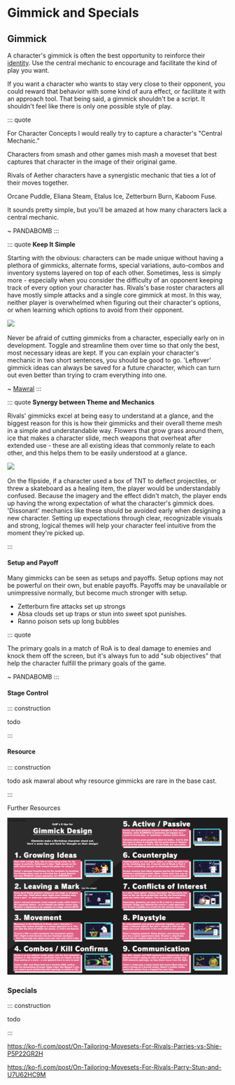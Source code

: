 # Gimmick and Specials

## Gimmick

A character's gimmick is often the best opportunity to reinforce their [identity](identity.md). Use the central mechanic
to encourage and facilitate the kind of play you want.

If you want a character who wants to stay very close to their opponent, you could reward that behavior with some kind of
aura effect, or facilitate it with an approach tool. That being said, a gimmick shouldn't be a script. It shouldn't feel
like there is only one possible style of play.

::: quote

For Character Concepts I would really try to capture a character's "Central Mechanic."

Characters from smash and other games mish mash a moveset that best captures that character in the image of their
original game.

Rivals of Aether characters have a synergistic mechanic that ties a lot of their moves together.

Orcane Puddle, Eliana Steam, Etalus Ice, Zetterburn Burn, Kaboom Fuse.

It sounds pretty simple, but you'll be amazed at how many characters lack a central mechanic.

~ PANDABOMB
:::

::: quote
**Keep It Simple**

Starting with the obvious: characters can be made unique without having a plethora of gimmicks, alternate forms, special
variations, auto-combos and inventory systems layered on top of each other. Sometimes, less is simply more - especially
when you consider the difficulty of an opponent keeping track of every option your character has. Rivals's base roster
characters all have mostly simple attacks and a single core gimmick at most. In this way, neither player is overwhelmed
when figuring out their character's options, or when learning which options to avoid from their opponent.

![](https://storage.ko-fi.com/cdn/useruploads/display/457eac7a-1193-4385-98a7-04057548b89e_int1.png)

Never be afraid of cutting gimmicks from a character, especially early on in development. Toggle and streamline them
over time so that only the best, most necessary ideas are kept. If you can explain your character's mechanic in two
short sentences, you should be good to go. 'Leftover' gimmick ideas can always be saved for a future character, which
can turn out even better than trying to cram everything into one.

~ [Mawral](https://ko-fi.com/post/Rivals-Workshop-Guide-Making-Intuitive-Characters-F1F62NFM1)
:::

::: quote
**Synergy between Theme and Mechanics**

Rivals' gimmicks excel at being easy to understand at a glance, and the biggest reason for this is how their gimmicks
and their overall theme mesh in a simple and understandable way. Flowers that grow grass around them, ice that makes a
character slide, mech weapons that overheat after extended use - these are all existing ideas that commonly relate to
each other, and this helps them to be easily understood at a glance.

![](https://storage.ko-fi.com/cdn/useruploads/display/9623efcf-b71c-4211-8921-943a905af243_int4.png)

On the flipside, if a character used a box of TNT to deflect projectiles, or threw a skateboard as a healing item, the
player would be understandably confused. Because the imagery and the effect didn't match, the player ends up having the
wrong expectation of what the character's gimmick does. 'Dissonant' mechanics like these should be avoided early when
designing a new character. Setting up expectations through clear, recognizable visuals and strong, logical themes will
help your character feel intuitive from the moment they're picked up.

:::

#### Setup and Payoff

Many gimmicks can be seen as setups and payoffs. Setup options may not be powerful on their own, but enable payoffs.
Payoffs may be unavailable or unimpressive normally, but become much stronger with setup.

- Zetterburn fire attacks set up strongs
- Absa clouds set up traps or stun into sweet spot punishes.
- Ranno poison sets up long bubbles

::: quote

The primary goals in a match of RoA is to deal damage to enemies and knock them off the screen, but it's always fun to
add "sub objectives" that help the character fulfill the primary goals of the game.

~ PANDABOMB
:::

#### Stage Control

::: construction

todo

:::

#### Resource

::: construction

todo ask mawral about why resource gimmicks are rare in the base cast.

:::

Further Resources

![Gimmick Design Image](../roagimmickdesign.png)

### Specials

::: construction

todo

:::

https://ko-fi.com/post/On-Tailoring-Movesets-For-Rivals-Parries-vs-Shie-P5P22GR2H

https://ko-fi.com/post/On-Tailoring-Movesets-For-Rivals-Parry-Stun-and-U7U62HC9M